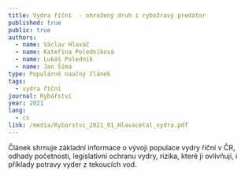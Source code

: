 ```yaml
---
title: Vydra říční  - ohrožený druh i rybožravý predátor
published: true
public: true
authors:
  - name: Václav Hlaváč
  - name: Kateřina Poledníková
  - name: Lukáš Poledník
  - name: Jan Šíma
type: Populárně naučný článek
tags:
  - vydra říční
journal: Rybářství
year: 2021
lang:
  - cs
link: /media/Rybarstvi_2021_01_Hlavacetal_vydra.pdf
---
```

Článek shrnuje základní informace o vývoji populace vydry říční v ČR, odhady početnosti, legislativní ochranu vydry, rizika, které ji ovlivňují, i příklady potravy vyder z tekoucích vod.
